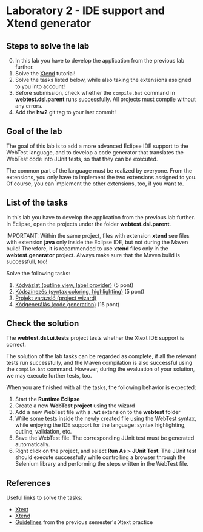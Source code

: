 # Laboratory 2 - IDE support and Xtend generator

## Steps to solve the lab

0. In this lab you have to develop the application from the previous lab further.
1. Solve the [Xtend](https://eclipse.dev/Xtext/documentation/103_domainmodelnextsteps.html) tutorial!
2. Solve the tasks listed below, while also taking the extensions assigned to you into account!
4. Before submission, check whether the `compile.bat` command in **webtest.dsl.parent** runs successfully. All projects must compile without any errors.
5. Add the **hw2** git tag to your last commit!

## Goal of the lab

The goal of this lab is to add a more advanced Eclipse IDE support to the WebTest language, and to develop a code generator that translates the WebTest code into JUnit tests, so that they can be executed.

The common part of the language must be realized by everyone. From the extensions, you only have to implement the two extensions assigned to you. Of course, you can implement the other extensions, too, if you want to.

## List of the tasks

In this lab you have to develop the application from the previous lab further. In Eclipse, open the projects under the folder **webtest.dsl.parent**.

IMPORTANT: Within the same project, files with extension **xtend** see files with extension **java** only inside the Eclipse IDE, but not during the Maven build! Therefore, it is recommended to use **xtend** files only in the **webtest.generator** project. Always make sure that the Maven build is successfull, too!

Solve the following tasks:

1. [Kódvázlat (outline view, label provider)](TaskOutline.md) (5 pont)
2. [Kódszínezés (syntax coloring, highlighting)](TaskHighlighting.md) (5 pont)
3. [Projekt varázsló (project wizard)](TaskProjectWizard.md)
4. [Kódgenerálás (code generation)](TaskCodeGeneration.md) (15 pont)

## Check the solution

The **webtest.dsl.ui.tests** project tests whether the Xtext IDE support is correct.

The solution of the lab tasks can be regarded as complete, if all the relevant tests run successfully, and the Maven compilation is also successful using the `compile.bat` command. However, during the evaluation of your solution, we may execute further tests, too.

When you are finished with all the tasks, the following behavior is expected:

1. Start the **Runtime Eclipse**
2. Create a new **WebTest project** using the wizard
3. Add a new WebTest file with a **.wt** extension to the **webtest** folder
4. Write some tests inside the newly created file using the WebTest syntax, while enjoying the IDE support for the language: syntax highlighting, outline, validation, etc.
5. Save the WebTest file. The corresponding JUnit test must be generated automatically.
6. Right click on the project, and select **Run As > JUnit Test**. The JUnit test should execute successfully while controlling a browser through the Selenium library and performing the steps written in the WebTest file.

## References

Useful links to solve the tasks:

* [Xtext](https://eclipse.dev/Xtext/documentation/index.html)
* [Xtend](https://eclipse.dev/Xtext/xtend/documentation/index.html)
* [Guidelines](../lab1-xtext/images/PR3-Xtext-Guideline.pdf) from the previous semester's Xtext practice


